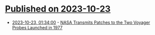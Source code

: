 # [Published on 2023-10-23](index.md)

* [2023-10-23, 01:34:00](https://science.slashdot.org/story/23/10/23/004220/nasa-transmits-patches-to-the-two-voyager-probes-launched-in-1977?utm_source=rss1.0mainlinkanon&utm_medium=feed) - [NASA Transmits Patches to the Two Voyager Probes Launched in 1977](https://science.slashdot.org/story/23/10/23/004220/nasa-transmits-patches-to-the-two-voyager-probes-launched-in-1977?utm_source=rss1.0mainlinkanon&utm_medium=feed)

